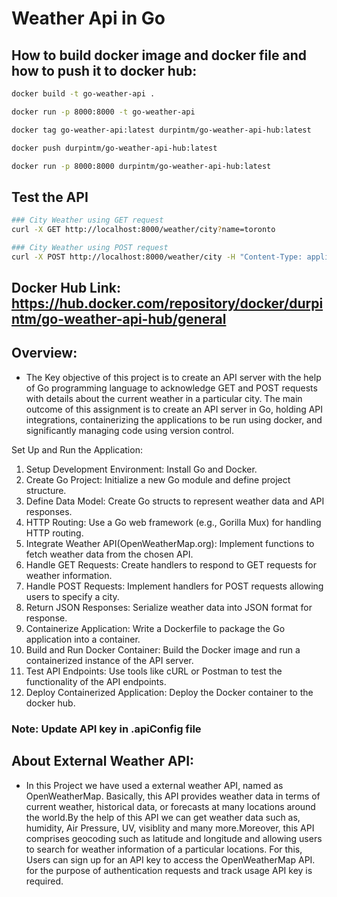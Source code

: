 # Weather Api in Go

## How to build docker image and docker file and how to push it to docker hub:

```bash
docker build -t go-weather-api .

docker run -p 8000:8000 -t go-weather-api

docker tag go-weather-api:latest durpintm/go-weather-api-hub:latest

docker push durpintm/go-weather-api-hub:latest

docker run -p 8000:8000 durpintm/go-weather-api-hub:latest
```

## Test the API

```bash
### City Weather using GET request
curl -X GET http://localhost:8000/weather/city?name=toronto

### City Weather using POST request
curl -X POST http://localhost:8000/weather/city -H "Content-Type: application/json" -d "{\"name\":\"Sydney\"}"
```

## Docker Hub Link: https://hub.docker.com/repository/docker/durpintm/go-weather-api-hub/general

## Overview:

- The Key objective of this project is to create an API server with the help of Go programming language to acknowledge GET and POST requests with details about the current weather in a particular city. The main outcome of this assignment is to create an API server in Go, holding API integrations, containerizing the applications to be run using docker, and significantly managing code using version control.

Set Up and Run the Application:

1. Setup Development Environment: Install Go and Docker.
2. Create Go Project: Initialize a new Go module and define project structure.
3. Define Data Model: Create Go structs to represent weather data and API responses.
4. HTTP Routing: Use a Go web framework (e.g., Gorilla Mux) for handling HTTP routing.
5. Integrate Weather API(OpenWeatherMap.org): Implement functions to fetch weather data from the chosen API.
6. Handle GET Requests: Create handlers to respond to GET requests for weather information.
7. Handle POST Requests: Implement handlers for POST requests allowing users to specify a city.
8. Return JSON Responses: Serialize weather data into JSON format for response.
9. Containerize Application: Write a Dockerfile to package the Go application into a container.
10. Build and Run Docker Container: Build the Docker image and run a containerized instance of the API server.
11. Test API Endpoints: Use tools like cURL or Postman to test the functionality of the API endpoints.
12. Deploy Containerized Application: Deploy the Docker container to the docker hub.

### Note: Update API key in .apiConfig file

## About External Weather API:

- In this Project we have used a external weather API, named as OpenWeatherMap. Basically, this API provides weather data in terms of current weather, historical data, or forecasts at many locations around the world.By the help of this API we can get weather data such as, humidity, Air Pressure, UV, visiblity and many more.Moreover, this API comprises geocoding such as latitude and longitude and allowing users to search for weather information of a particular locations. For this, Users can sign up for an API key to access the OpenWeatherMap API. for the purpose of authentication requests and track usage API key is required.
